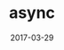 ---
discogs_id: 10118878
discogs_master_id: 1163537
title: async
artists: ['坂本龍一']
date: 2017-03-29
genre: ['Electronic']
image: Async-10118878.jpg
label: Commmons
country: Japan
styles: ['Ambient', 'Experimental']
video: https://www.youtube.com/watch?v=pygwK0sBUdM
category: Ambient
---
